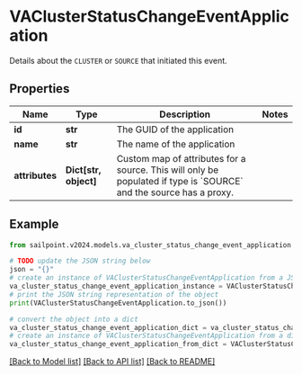 # VAClusterStatusChangeEventApplication

Details about the `CLUSTER` or `SOURCE` that initiated this event.

## Properties

Name | Type | Description | Notes
------------ | ------------- | ------------- | -------------
**id** | **str** | The GUID of the application | 
**name** | **str** | The name of the application | 
**attributes** | **Dict[str, object]** | Custom map of attributes for a source.  This will only be populated if type is &#x60;SOURCE&#x60; and the source has a proxy. | 

## Example

```python
from sailpoint.v2024.models.va_cluster_status_change_event_application import VAClusterStatusChangeEventApplication

# TODO update the JSON string below
json = "{}"
# create an instance of VAClusterStatusChangeEventApplication from a JSON string
va_cluster_status_change_event_application_instance = VAClusterStatusChangeEventApplication.from_json(json)
# print the JSON string representation of the object
print(VAClusterStatusChangeEventApplication.to_json())

# convert the object into a dict
va_cluster_status_change_event_application_dict = va_cluster_status_change_event_application_instance.to_dict()
# create an instance of VAClusterStatusChangeEventApplication from a dict
va_cluster_status_change_event_application_from_dict = VAClusterStatusChangeEventApplication.from_dict(va_cluster_status_change_event_application_dict)
```
[[Back to Model list]](../README.md#documentation-for-models) [[Back to API list]](../README.md#documentation-for-api-endpoints) [[Back to README]](../README.md)


